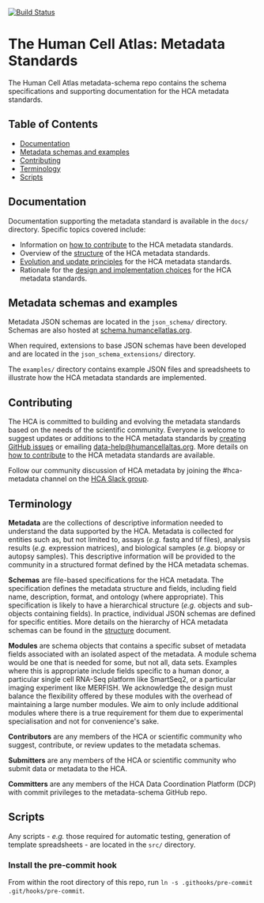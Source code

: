 [![Build Status](https://travis-ci.org/HumanCellAtlas/metadata-schema.svg)](https://travis-ci.org/HumanCellAtlas/metadata-schema)

# The Human Cell Atlas: Metadata Standards

The Human Cell Atlas metadata-schema repo contains the schema specifications and supporting documentation for the HCA metadata standards.

## Table of Contents
- [Documentation](#documentation)
- [Metadata schemas and examples](#metadata-schemas-and-examples)
- [Contributing](#contributing)
- [Terminology](#terminology)
- [Scripts](#scripts)

## Documentation

Documentation supporting the metadata standard is available in the `docs/` directory. Specific topics covered include:

- Information on [how to contribute](docs/contributing.md) to the HCA metadata standards.
- Overview of the [structure](docs/structure.md) of the HCA metadata standards.
- [Evolution and update principles](docs/evolution.md) for the HCA metadata standards.
- Rationale for the [design and implementation choices](docs/rationale.md) for the HCA metadata standards.

## Metadata schemas and examples

Metadata JSON schemas are located in the `json_schema/` directory. Schemas are also hosted at [schema.humancellatlas.org](https://schema.humancellatlas.org/a).

When required, extensions to base JSON schemas have been developed and are located in the `json_schema_extensions/` directory.

The `examples/` directory contains example JSON files and spreadsheets to illustrate how the HCA metadata standards are implemented.

## Contributing

The HCA is committed to building and evolving the metadata standards based on the needs of the scientific community. Everyone is welcome to suggest updates or additions to the HCA metadata standards by [creating GitHub issues](https://github.com/HumanCellAtlas/metadata-schema/issues/new) or emailing [data-help@humancellaltas.org](data-help@humancellaltas.org). More details on [how to contribute](docs/contributing.md) to the HCA metadata standards are available. 

Follow our community discussion of HCA metadata by joining the #hca-metadata channel on the [HCA Slack group](http://join-slack.humancellatlas.org/).

## Terminology

**Metadata** are the collections of descriptive information needed to understand the data supported by the HCA. Metadata is collected for entities such as, but not limited to, assays (*e.g.* fastq and tif files), analysis results (*e.g.* expression matrices), and biological samples (*e.g.* biopsy or autopsy samples). This descriptive information will be provided to the community in a structured format defined by the HCA metadata schemas.

**Schemas** are file-based specifications for the HCA metadata. The specification defines the metadata structure and fields, including field name, description, format, and ontology (where appropriate). This specification is likely to have a hierarchical structure (*e.g.* objects and sub-objects containing fields). In practice, individual JSON schemas are defined for specific entities. More details on the hierarchy of HCA metadata schemas can be found in the [structure](docs/structure.md) document. 

**Modules** are schema objects that contains a specific subset of metadata fields associated with an isolated aspect of the metadata. A module schema would be one that is needed for some, but not all, data sets. Examples where this is appropriate include fields specific to a human donor, a particular single cell RNA-Seq platform like SmartSeq2, or a particular imaging experiment like MERFISH. We acknowledge the design must balance the flexibility offered by these modules with the overhead of maintaining a large number modules. We aim to only include additional modules where there is a true requirement for them due to experimental specialisation and not for convenience's sake.

**Contributors** are any members of the HCA or scientific community who suggest, contribute, or review updates to the metadata schemas.

**Submitters** are any members of the HCA or scientific community who submit data or metadata to the HCA.

**Committers** are any members of the HCA Data Coordination Platform (DCP) with commit privileges to the metadata-schema GitHub repo.

## Scripts

Any scripts - *e.g.* those required for automatic testing, generation of template spreadsheets - are located in the `src/` directory.

### Install the pre-commit hook

From within the root directory of this repo, run `ln -s .githooks/pre-commit .git/hooks/pre-commit`.
